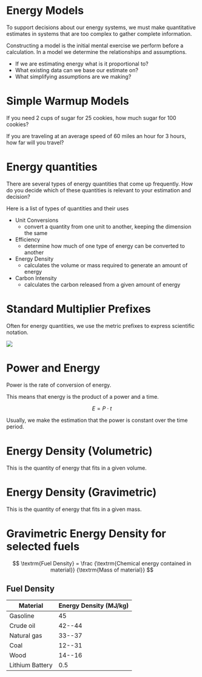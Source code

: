# Energy Models

To support decisions about our energy systems, we must make quantitative estimates in systems that are too complex to gather complete information.

Constructing a model is the initial mental exercise we perform before a calculation.
In a model we determine the relationships and assumptions.

- If we are estimating energy what is it proportional to?
- What existing data can we base our estimate on?
- What simplifying assumptions are we making?


# Simple Warmup Models

If you need 2 cups of sugar for 25 cookies, how much sugar for 100 cookies?

If you are traveling at an average speed of 60 miles an hour for 3 hours, how far will you travel?


# Energy quantities

There are several types of energy quantities that come up frequently.
How do you decide which of these quantities is relevant to your estimation and decision?

Here is a list of types of quantities and their uses

- Unit Conversions
    - convert a quantity from one unit to another, keeping the dimension the same
- Efficiency
    - determine how much of one type of energy can be converted to another
- Energy Density
    - calculates the volume or mass required to generate an amount of energy
- Carbon Intensity
    - calculates the carbon released from a given amount of energy


# Standard Multiplier Prefixes

Often for energy quantities, we use the metric prefixes to express scientific notation.

![](../figures/SI-prefix-table.png)

# Power and Energy

Power is the rate of conversion of energy.

This means that energy is the product of a power and a time.

$$ E = P \cdot t $$

Usually, we make the estimation that the power is constant over the time period.


# Energy Density (Volumetric)

This is the quantity of energy that fits in a given volume.

# Energy Density (Gravimetric)

This is the quantity of energy that fits in a given mass.

# Gravimetric Energy Density for selected fuels

$$ \textrm{Fuel Density} = \frac {\textrm{Chemical energy contained in material}} {\textrm{Mass of material}} $$

## Fuel Density

| Material| Energy Density (MJ/kg) |
|--------|-----|
| Gasoline  | 45     |
| Crude oil | 42--44  |
| Natural gas | 33--37 |
| Coal | 12--31 |
| Wood | 14--16 |
| Lithium Battery | 0.5 |


